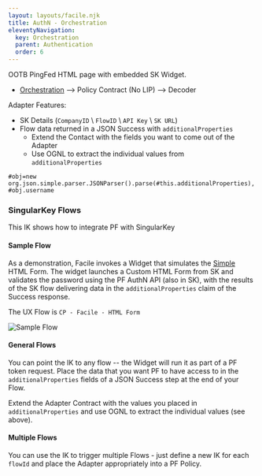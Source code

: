 ```yaml
---
layout: layouts/facile.njk
title: AuthN - Orchestration
eleventyNavigation:
  key: Orchestration
  parent: Authentication
  order: 6
---
```


OOTB PingFed HTML page with embedded SK Widget.

* [Orchestration](.) --> Policy Contract (No LIP) --> Decoder

Adapter Features:
* SK Details (`CompanyID` \ `FlowID` \ `API Key` \ `SK URL`)
* Flow data returned in a JSON Success with `additionalProperties`
  * Extend the Contact with the fields you want to come out of the Adapter
  * Use OGNL to extract the individual values from `additionalProperties`
  
```ognl
#obj=new org.json.simple.parser.JSONParser().parse(#this.additionalProperties),
#obj.username
```

### SingularKey Flows

This IK shows how to integrate PF with SingularKey

#### Sample Flow

As a demonstration, Facile invokes a Widget that simulates the [Simple](../simple) HTML Form.
The widget launches a Custom HTML Form from SK and validates the password using the PF AuthN API (also in SK), 
with the results of the SK flow delivering data in the `additionalProperties` claim of the Success response.

The UX Flow is `CP - Facile - HTML Form`

![Sample Flow](https://cdn.glitch.me/6f32d434-43ae-4e29-b7fe-c327613b6a03%2FSingularKeyFlow%202.png?v=1637295260902#flow)

#### General Flows

You can point the IK to any flow -- the Widget will run it as part of a PF token request.
Place the data that you want PF to have access to in the `additionalProperties` fields of a JSON Success step
at the end of your Flow.

Extend the Adapter Contract with the values you placed in `additionalProperties` and use OGNL to extract the
individual values (see above).

#### Multiple Flows

You can use the IK to trigger multiple Flows - just define a new IK for each `flowId` and place the Adapter
appropriately into a PF Policy.

